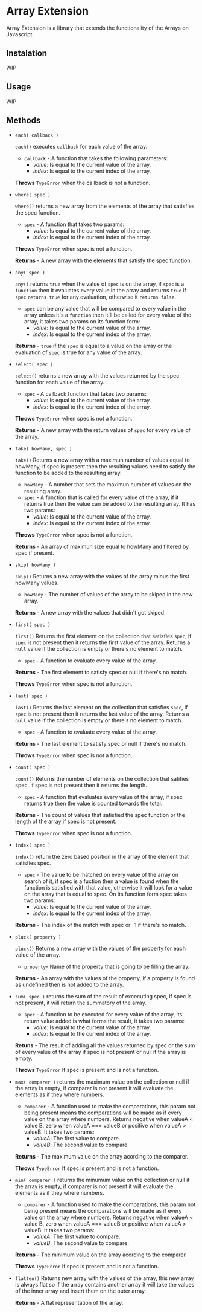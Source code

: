 # Array Extension

Array Extension is a library that extends the functionality of the Arrays on Javascript.

## Instalation

WIP

## Usage

WIP

## Methods

- `each( callback )`

  `each()` executes `callback` for each value of the array. 
  - `callback` - A function that takes the following parameters:
    - *value*: Is equal to the current value of the array.
    - *index*: Is equal to the current index of the array.
  
  **Throws** `TypeError` when the callback is not a function.

- `where( spec )`

  `where()` returns a new array from the elements of the array that satisfies the spec function. 
  - `spec` - A function that takes two params:
    - *value*: Is equal to the current value of the array.
    - *index*: Is equal to the current index of the array.
    
  **Throws** `TypeError` when spec is not a function.
  
  **Returns** - A new array with the elements that satisfy the spec function.
  
 - `any( spec )`
  
    `any()` returns `true` when the value of `spec` is on the array, if `spec` is a `function` then it evaluates every value in the array and returns `true` if `spec` `returns true` for any evaluation, otherwise it `returns false`.
    - `spec` can be any value that will be compared to every value in the array unless it's a `function` then it'll be called for every value of the array, it takes two params on its function form:
      - *value*: Is equal to the current value of the array.
      - *index*: Is equal to the current index of the array.
    
    **Returns** - `true` if the `spec` is equal to a value on the array or the evaluation of `spec` is true for any value of the array.

- `select( spec )`

  `select()` returns a new array with the values returned by the spec function for each value of the array.
  - `spec` - A callback function that takes two params:
    - *value*: Is equal to the current value of the array.
    - *index*: Is equal to the current index of the array.
  
  **Throws** `TypeError` when spec is not a function.
  
  **Returns** - A new array with the return values of `spec` for every value of the array.
  
- `take( howMany, spec )`

  `take()` Returns a new array with a maximun number of values equal to howMany, if
   spec is present then the resulting values need to satisfy the function to
   be added to the resulting array.
   - `howMany` - A number that sets the maximun number of values on the resulting array.
   - `spec` - A function that is called for every value of the array, if it returns true then the value can be added to the resulting array. It has two params: 
     - *value*: Is equal to the current value of the array.
     - *index*: Is equal to the current index of the array.

   **Throws** `TypeError` when spec is not a function.

   **Returns** - An array of maximun size equal to howMany and filtered by 
   spec if present.

- `skip( howMany )` 

  `skip()` Returns a new array with the values of the array minus the first howMany values.
  - `howMany` - The number of values of the array to be skiped in the new array.
  
  **Returns** - A new array with the values that didn't got skiped.
  
- `first( spec )`

  `first()` Returns the first element on the collection that satisfies `spec`, if `spec` is not present then it returns the first value of the array. Returns a `null` value if the collection is empty or there's no element to match.
  - `spec` - A function to evaluate every value of the array.
  
  **Returns** - The first element to satisfy spec or null if there's no match.
  
  **Throws** `TypeError` when spec is not a function.
  
- `last( spec )`

  `last()` Returns the last element on the collection that satisfies `spec`, if `spec` is not present then it returns the last value of the array. Returns a `null` value if the collection is empty or there's no element to match.
  - `spec` - A function to evaluate every value of the array.
  
  **Returns** - The last element to satisfy spec or null if there's no match.
  
  **Throws** `TypeError` when spec is not a function.
  
- `count( spec )`

  `count()` Returns the number of elements on the collection that satifies spec, if spec is not present then it returns the length.
  - `spec` - A function that evaluates every value of the array, if spec returns true then the value is counted towards the total.
  
  **Returns** - The count of values that satisfied the spec function or the length of the array if spec is not present.
  
  **Throws** `TypeError` when spec is not a function.
  
- `index( spec )`

  `index()` return the zero based position in the array of the element that satisfies spec.
    - `spec` - The value to be matched on every value of the array on search of it, if spec is a fuction then a value is found when the function is satisfied with that value, otherwise it will look for a value on the array that is equal to spec. On its function form spec takes two params: 
      - *value*: Is equal to the current value of the array.
      - *index*: Is equal to the current index of the array. 
  
  **Returns** - The index of the match with spec or -1 if there's no match.
  
- `pluck( property )`

  `pluck()` Returns a new array with the values of the property for each value of the array.
  - `property`- Name of the property that is going to be filling the array.
  
  **Returns** - An array with the values of the property, if a property is found as undefined then is not added to the array.
  
- `sum( spec )` returns the sum of the result of excecuting spec, if spec is not present, it will return the summatory of the array.
  - `spec` - A function to be executed for every value of the array, its return value added is what forms the result, it takes two params: 
      - *value*: Is equal to the current value of the array.
      - *index*: Is equal to the current index of the array. 
  
  **Retuns** - The result of adding all the values returned by spec or the sum of every value of the array if spec is not present or null if the array is empty.
  
  **Throws** `TypeError` If spec is present and is not a function.
  
- `max( comparer )` returns the maximum value on the collection or null if the array is empty, if comparer is not present it will evaluate the elements as if they where numbers.

  - `comparer` - A function used to make the comparations, this param not being present means the comparations will be made as if every value on the array where numbers. Returns negative when valueA < value B, zero when valueA === valueB or positive when valueA > valueB. It takes two params:  
    - *valueA*: The first value to compare.
    - *valueB*: The second value to compare.
    
  **Returns** - The maximum value on the array acording to the comparer.

  **Throws** `TypeError` If spec is present and is not a function.
  
- `min( comparer )` returns the minumum value on the collection or null if the array is empty, if comparer is not present it will evaluate the elements as if they where numbers.

  - `comparer` - A function used to make the comparations, this param not being present means the comparations will be made as if every value on the array where numbers. Returns negative when valueA < value B, zero when valueA === valueB or positive when valueA > valueB. It takes two params:  
    - *valueA*: The first value to compare.
    - *valueB*: The second value to compare.
    
  **Returns** - The minimum value on the array acording to the comparer.

  **Throws** `TypeError` If spec is present and is not a function.
  
- `flatten()` Returns new array with the values of the array, this new array is always flat so if the array contains another array it will take the values of the inner array and insert them on the outer array.
  
  **Returns** - A flat representation of the array.
